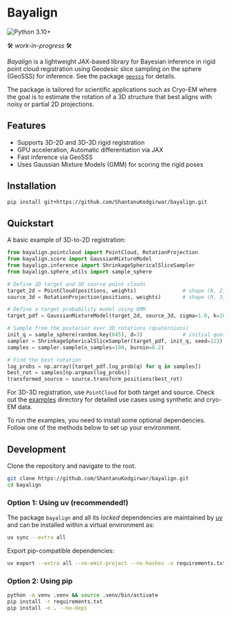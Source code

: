 # Bayalign
![Python 3.10+](https://img.shields.io/badge/Python-3.10%2B-blue?logo=python&logoColor=white)

🛠️ *work-in-progress* 🛠️

*Bayalign* is a lightweight JAX-based library for Bayesian inference in rigid point cloud registration using Geodesic slice sampling on the sphere (GeoSSS) for inference. See the package [`geosss`](https://github.com/microscopic-image-analysis/geosss) for details.

The package is tailored for scientific applications such as Cryo-EM where the goal is to estimate the rotation of a 3D structure that best aligns with noisy or partial 2D projections.

## Features
- Supports 3D-2D and 3D-3D rigid registration
- GPU acceleration, Automatic differentiation via JAX
- Fast inference via GeoSSS
- Uses Gaussian Mixture Models (GMM) for scoring the rigid poses
 
## Installation

```bash
pip install git+https://github.com/ShantanuKodgirwar/bayalign.git
```

## Quickstart

A basic example of 3D-to-2D registration:

```python
from bayalign.pointcloud import PointCloud, RotationProjection
from bayalign.score import GaussianMixtureModel
from bayalign.inference import ShrinkageSphericalSliceSampler
from bayalign.sphere_utils import sample_sphere

# Define 2D target and 3D source point clouds
target_2d = PointCloud(positions, weights)               # shape (N, 2)
source_3d = RotationProjection(positions, weights)       # shape (M, 3)

# Define a target probability model using GMM
target_pdf = GaussianMixtureModel(target_2d, source_3d, sigma=1.0, k=20)

# Sample from the posterior over 3D rotations (quaternions)
init_q = sample_sphere(random.key(645), d=3)             # initial quaternion (4,)
sampler = ShrinkageSphericalSliceSampler(target_pdf, init_q, seed=123)
samples = sampler.sample(n_samples=100, burnin=0.2)

# Find the best rotation
log_probs = np.array([target_pdf.log_prob(q) for q in samples])
best_rot = samples[np.argmax(log_probs)]
transformed_source = source.transform_positions(best_rot)

```

For 3D-3D registration, use `PointCloud` for both target and source. Check out the [examples](examples/) directory for detailed use cases using synthetic and cryo-EM data. 

To run the examples, you need to install some optional dependencies. Follow one of the methods below to set up your environment.

## Development

Clone the repository and navigate to the root.

```bash
git clone https://github.com/ShantanuKodgirwar/bayalign.git
cd bayalign
```

### Option 1: Using uv (recommended!)

The package `bayalign` and all its *locked* dependencies are maintained by [uv](https://github.com/astral-sh/uv) and can be installed within a virtual environment as:

```bash
uv sync --extra all
```

Export pip-compatible dependencies:

```bash
uv export --extra all --no-emit-project --no-hashes -o requirements.txt
```

### Option 2: Using pip

```bash
python -m venv .venv && source .venv/bin/activate
pip install -r requirements.txt
pip install -e . --no-deps
```